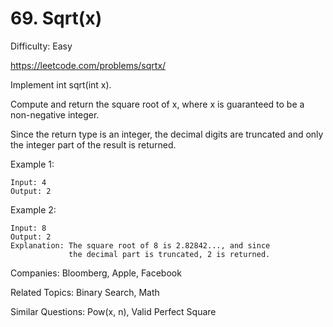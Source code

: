 # 69. Sqrt(x)

Difficulty: Easy

https://leetcode.com/problems/sqrtx/

Implement int sqrt(int x).

Compute and return the square root of x, where x is guaranteed to be a non-negative integer.

Since the return type is an integer, the decimal digits are truncated and only the integer part of the result is returned.

Example 1:
```
Input: 4
Output: 2
```
Example 2:
```
Input: 8
Output: 2
Explanation: The square root of 8 is 2.82842..., and since 
             the decimal part is truncated, 2 is returned.
```

Companies: Bloomberg, Apple, Facebook

Related Topics: Binary Search, Math

Similar Questions: Pow(x, n), Valid Perfect Square
